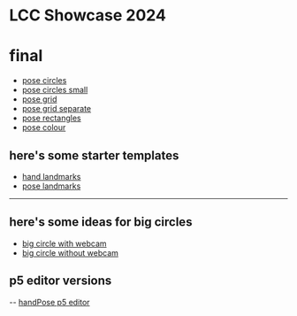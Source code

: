 # LCC Showcase 2024

# final

- [pose circles](pose-circles)
- [pose circles small](pose-circles-small)
- [pose grid](pose-grid)
- [pose grid separate](pose-grid-separate)
- [pose rectangles](pose-rectangles)
- [pose colour](pose-colour)

## here's some starter templates

- [hand landmarks](handLandmarks)
- [pose landmarks](poseLandmarks)

<hr>

## here's some ideas for big circles

- [big circle with webcam](big-circle-webcam)
- [big circle without webcam](big-circle)

## p5 editor versions

-- [handPose p5 editor](https://editor.p5js.org/amcc/sketches/nr7biFvXX)
